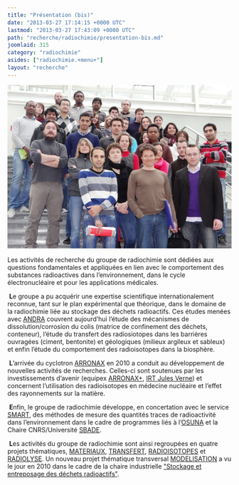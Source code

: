 ```yaml
---
title: "Présentation (bis)"
date: "2013-03-27 17:14:15 +0000 UTC"
lastmod: "2013-03-27 17:43:09 +0000 UTC"
path: "recherche/radiochimie/presentation-bis.md"
joomlaid: 315
category: "radiochimie"
asides: ["radiochimie.+menu+"]
layout: "recherche"
---
```

![radiochimie groupe 2](images/radiochimie_groupe_2.jpg)

Les activités de recherche du groupe de radiochimie sont dédiées aux questions fondamentales et appliquées en lien avec le comportement des substances radioactives dans l’environnement, dans le cycle électronucléaire et pour les applications médicales.

 **L**e groupe a pu acquérir une expertise scientifique internationalement reconnue, tant sur le plan expérimental que théorique, dans le domaine de la radiochimie liée au stockage des déchets radioactifs. Ces études menées avec [ANDRA](http://www.andra.fr/) couvrent aujourd’hui l’étude des mécanismes de dissolution/corrosion du colis (matrice de confinement des déchets, conteneur), l’étude du transfert des radiosiotopes dans les barrières ouvragées (ciment, bentonite) et géologiques (milieux argileux et sableux) et enfin l’étude du comportement des radioisotopes dans la biosphère.

 **L**’arrivée du cyclotron [ARRONAX](http://www.cyclotron-nantes.fr/) en 2010 a conduit au développement de nouvelles activités de recherches. Celles-ci sont soutenues par les investissements d’avenir (equipex [ARRONAX+](http://www.cyclotron-nantes.fr/spip.php?article124), [IRT Jules Verne](http://www.irt-jules-verne.fr/)) et concernent l’utilisation des radioisotopes en médecine nucléaire et l’effet des rayonnements sur la matière.

 **E**nfin, le groupe de radiochimie développe, en concertation avec le service [SMART](SMART/web/index.html), des méthodes de mesure des quantités traces de radioactivité dans l’environnement dans le cadre de programmes liés à l’[OSUNA](http://www.osuna.univ-nantes.fr/) et la Chaire CNRS/Université [SBADE](http://www.osuna.univ-nantes.fr/51626556/0/fiche___pagelibre/&RH=1293798259421).

 **L**es activités du groupe de radiochimie sont ainsi regroupées en quatre projets thématiques, [MATERIAUX](/recherche/radiochimie/materiaux.md), [TRANSFERT](/recherche/radiochimie/transfert.md), [RADIOISOTOPES](/recherche/radiochimie/radioisotopes.md) et [RADIOLYSE](/recherche/radiochimie/radiolyse.md). Un nouveau projet thématique transversal [MODELISATION](/recherche/radiochimie/modelisation.md) a vu le jour en 2010 dans le cadre de la chaire industrielle ["Stockage et entreposage des déchets radioactifs"](http://www.mines-nantes.fr/fr/CORPORATE-RELATIONS/Nos-chaires/Storage-and-Management-of-Nuclear-Waste).
